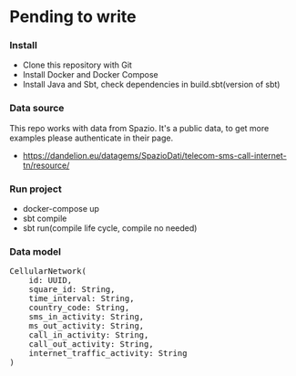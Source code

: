# Pending to write

### Install 

* Clone this repository with Git
* Install Docker and Docker Compose
* Install Java and Sbt, check dependencies in build.sbt(version of sbt)

### Data source

This repo works with data from Spazio. It's a public data, to get more examples please
authenticate in their page.
* https://dandelion.eu/datagems/SpazioDati/telecom-sms-call-internet-tn/resource/

### Run project

* docker-compose up
* sbt compile 
* sbt run(compile life cycle, compile no needed)

### Data model

<pre>
CellularNetwork(
    id: UUID,
    square_id: String,
    time_interval: String,
    country_code: String,
    sms_in_activity: String,
    ms_out_activity: String,
    call_in_activity: String,
    call_out_activity: String,
    internet_traffic_activity: String
)
</pre>
